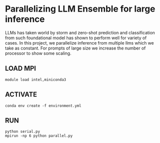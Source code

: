 # Parallelizing LLM Ensemble for large inference
LLMs has taken world by storm and zero-shot prediction and classification from such foundational model has shown to
perform well for variety of cases. In this project, we parallelize inference from multiple llms  which we take as constant. For prompts of large size we increase the number of processor to show some scaling.
## LOAD MPI
```module load intel,miniconda3```
## ACTIVATE
```conda env create -f environment.yml```
## RUN 
```python serial.py```</br>
```mpirun -np 6 python parallel.py```